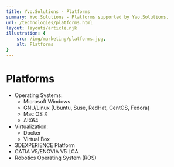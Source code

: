 ```yaml
---
title: Yvo.Solutions - Platforms
summary: Yvo.Solutions - Platforms supported by Yvo.Solutions.
url: /technologies/platforms.html
layout: layouts/article.njk
illustration: {
    src: /img/marketing/platforms.jpg,
    alt: Platforms
}
---
```


# Platforms

* Operating Systems:
    * Microsoft Windows
    * GNU/Linux (Ubuntu, Suse, RedHat, CentOS, Fedora)
    * Mac OS X
    * AIX64
* Virtualization:
    * Docker
    * Virtual Box
* 3DEXPERIENCE Platform
* CATIA V5/ENOVIA V5 LCA
* Robotics Operating System (ROS)